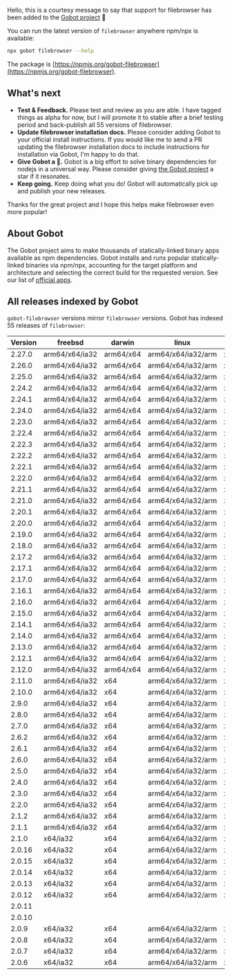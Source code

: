 Hello, this is a courtesy message to say that support for filebrowser has been added to the [Gobot project](https://www.npmjs.com/package/gobot) 🎸

You can run the latest version of `filebrowser` anywhere npm/npx is available:

```bash
npx gobot filebrowser --help
```

The package is [https://npmjs.org/gobot-filebrowser](https://npmjs.org/gobot-filebrowser).

## What's next

- **Test & Feedback.** Please test and review as you are able. I have tagged things as alpha for now, but I will promote it to stable after a brief testing period and back-publish all 55 versions of filebrowser.
- **Update filebrowser installation docs.** Please consider adding Gobot to your official install instructions. If you would like me to send a PR updating the filebrowser installation docs to include instructions for installation via Gobot, I'm happy to do that.
- **Give Gobot a 💫.** Gobot is a big effort to solve binary dependencies for nodejs in a universal way. Please consider giving [the Gobot project](https://github.com/benallfree/gobot) a star if it resonates.
- **Keep going.** Keep doing what you do! Gobot will automatically pick up and publish your new releases.

Thanks for the great project and I hope this helps make filebrowser even more popular!

## About Gobot

The Gobot project aims to make thousands of statically-linked binary apps available as npm dependencies. Gobot installs and runs popular statically-linked binaries via npm/npx, accounting for the target platform and architecture and selecting the correct build for the requested version. See our list of [official apps](https://www.npmjs.com/package/gobot#official-gobot-apps).

## All releases indexed by Gobot

`gobot-filebrowser` versions mirror `filebrowser` versions. Gobot has indexed 55 releases of `filebrowser`:

| Version | freebsd        | darwin    | linux              | win32    |
| ------- | -------------- | --------- | ------------------ | -------- |
| 2.27.0  | arm64/x64/ia32 | arm64/x64 | arm64/x64/ia32/arm | x64/ia32 |
| 2.26.0  | arm64/x64/ia32 | arm64/x64 | arm64/x64/ia32/arm | x64/ia32 |
| 2.25.0  | arm64/x64/ia32 | arm64/x64 | arm64/x64/ia32/arm | x64/ia32 |
| 2.24.2  | arm64/x64/ia32 | arm64/x64 | arm64/x64/ia32/arm | x64/ia32 |
| 2.24.1  | arm64/x64/ia32 | arm64/x64 | arm64/x64/ia32/arm | x64/ia32 |
| 2.24.0  | arm64/x64/ia32 | arm64/x64 | arm64/x64/ia32/arm | x64/ia32 |
| 2.23.0  | arm64/x64/ia32 | arm64/x64 | arm64/x64/ia32/arm | x64/ia32 |
| 2.22.4  | arm64/x64/ia32 | arm64/x64 | arm64/x64/ia32/arm | x64/ia32 |
| 2.22.3  | arm64/x64/ia32 | arm64/x64 | arm64/x64/ia32/arm | x64/ia32 |
| 2.22.2  | arm64/x64/ia32 | arm64/x64 | arm64/x64/ia32/arm | x64/ia32 |
| 2.22.1  | arm64/x64/ia32 | arm64/x64 | arm64/x64/ia32/arm | x64/ia32 |
| 2.22.0  | arm64/x64/ia32 | arm64/x64 | arm64/x64/ia32/arm | x64/ia32 |
| 2.21.1  | arm64/x64/ia32 | arm64/x64 | arm64/x64/ia32/arm | x64/ia32 |
| 2.21.0  | arm64/x64/ia32 | arm64/x64 | arm64/x64/ia32/arm | x64/ia32 |
| 2.20.1  | arm64/x64/ia32 | arm64/x64 | arm64/x64/ia32/arm | x64/ia32 |
| 2.20.0  | arm64/x64/ia32 | arm64/x64 | arm64/x64/ia32/arm | x64/ia32 |
| 2.19.0  | arm64/x64/ia32 | arm64/x64 | arm64/x64/ia32/arm | x64/ia32 |
| 2.18.0  | arm64/x64/ia32 | arm64/x64 | arm64/x64/ia32/arm | x64/ia32 |
| 2.17.2  | arm64/x64/ia32 | arm64/x64 | arm64/x64/ia32/arm | x64/ia32 |
| 2.17.1  | arm64/x64/ia32 | arm64/x64 | arm64/x64/ia32/arm | x64/ia32 |
| 2.17.0  | arm64/x64/ia32 | arm64/x64 | arm64/x64/ia32/arm | x64/ia32 |
| 2.16.1  | arm64/x64/ia32 | arm64/x64 | arm64/x64/ia32/arm | x64/ia32 |
| 2.16.0  | arm64/x64/ia32 | arm64/x64 | arm64/x64/ia32/arm | x64/ia32 |
| 2.15.0  | arm64/x64/ia32 | arm64/x64 | arm64/x64/ia32/arm | x64/ia32 |
| 2.14.1  | arm64/x64/ia32 | arm64/x64 | arm64/x64/ia32/arm | x64/ia32 |
| 2.14.0  | arm64/x64/ia32 | arm64/x64 | arm64/x64/ia32/arm | x64/ia32 |
| 2.13.0  | arm64/x64/ia32 | arm64/x64 | arm64/x64/ia32/arm | x64/ia32 |
| 2.12.1  | arm64/x64/ia32 | arm64/x64 | arm64/x64/ia32/arm | x64/ia32 |
| 2.12.0  | arm64/x64/ia32 | arm64/x64 | arm64/x64/ia32/arm | x64/ia32 |
| 2.11.0  | arm64/x64/ia32 | x64       | arm64/x64/ia32/arm | x64/ia32 |
| 2.10.0  | arm64/x64/ia32 | x64       | arm64/x64/ia32/arm | x64/ia32 |
| 2.9.0   | arm64/x64/ia32 | x64       | arm64/x64/ia32/arm | x64/ia32 |
| 2.8.0   | arm64/x64/ia32 | x64       | arm64/x64/ia32/arm | x64/ia32 |
| 2.7.0   | arm64/x64/ia32 | x64       | arm64/x64/ia32/arm | x64/ia32 |
| 2.6.2   | arm64/x64/ia32 | x64       | arm64/x64/ia32/arm | x64/ia32 |
| 2.6.1   | arm64/x64/ia32 | x64       | arm64/x64/ia32/arm | x64/ia32 |
| 2.6.0   | arm64/x64/ia32 | x64       | arm64/x64/ia32/arm | x64/ia32 |
| 2.5.0   | arm64/x64/ia32 | x64       | arm64/x64/ia32/arm | x64/ia32 |
| 2.4.0   | arm64/x64/ia32 | x64       | arm64/x64/ia32/arm | x64/ia32 |
| 2.3.0   | arm64/x64/ia32 | x64       | arm64/x64/ia32/arm | x64/ia32 |
| 2.2.0   | arm64/x64/ia32 | x64       | arm64/x64/ia32/arm | x64/ia32 |
| 2.1.2   | arm64/x64/ia32 | x64       | arm64/x64/ia32/arm | x64/ia32 |
| 2.1.1   | arm64/x64/ia32 | x64       | arm64/x64/ia32/arm | x64/ia32 |
| 2.1.0   | x64/ia32       | x64       | arm64/x64/ia32/arm | x64/ia32 |
| 2.0.16  | x64/ia32       | x64       | arm64/x64/ia32/arm | x64/ia32 |
| 2.0.15  | x64/ia32       | x64       | arm64/x64/ia32/arm | x64/ia32 |
| 2.0.14  | x64/ia32       | x64       | arm64/x64/ia32/arm | x64/ia32 |
| 2.0.13  | x64/ia32       | x64       | arm64/x64/ia32/arm | x64/ia32 |
| 2.0.12  | x64/ia32       | x64       | arm64/x64/ia32/arm | x64/ia32 |
| 2.0.11  |                |           |                    |          |
| 2.0.10  |                |           |                    |          |
| 2.0.9   | x64/ia32       | x64       | arm64/x64/ia32/arm | x64/ia32 |
| 2.0.8   | x64/ia32       | x64       | arm64/x64/ia32/arm | x64/ia32 |
| 2.0.7   | x64/ia32       | x64       | arm64/x64/ia32/arm | x64/ia32 |
| 2.0.6   | x64/ia32       | x64       | arm64/x64/ia32/arm | x64/ia32 |
